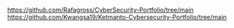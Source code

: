 https://github.com/Rafagross/CyberSecurity-Portfolio/tree/main
https://github.com/Kwangsa19/Ketmanto-Cybersecurity-Portfolio/tree/main
